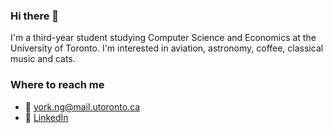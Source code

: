 ### Hi there 👋
I'm a third-year student studying Computer Science and Economics at the University of Toronto. I'm interested in aviation, astronomy, coffee, classical music and cats.

### Where to reach me
- 📨 york.ng@mail.utoronto.ca
- 👤 [LinkedIn](https://www.linkedin.com/in/york-hay-ng/)

<!--
**Swithord/Swithord** is a ✨ _special_ ✨ repository because its `README.md` (this file) appears on your GitHub profile.

Here are some ideas to get you started:

- 🔭 I’m currently working on ...
- 🌱 I’m currently learning ...
- 👯 I’m looking to collaborate on ...
- 🤔 I’m looking for help with ...
- 💬 Ask me about ...
- 📫 How to reach me: ...
- 😄 Pronouns: ...
- ⚡ Fun fact: ...
-->
